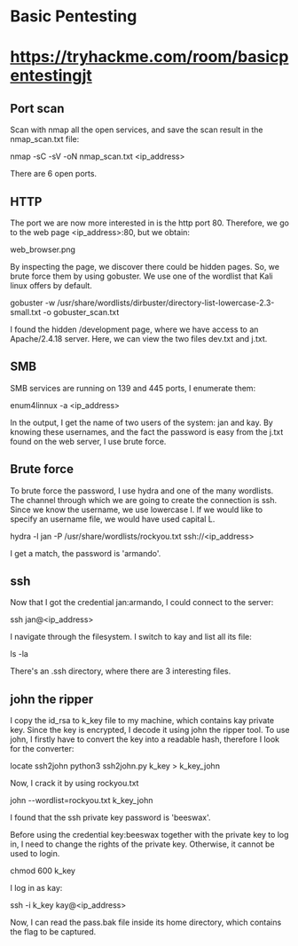 # Basic Pentesting
# https://tryhackme.com/room/basicpentestingjt

## Port scan
Scan with nmap all the open services, and save the scan result in the nmap_scan.txt file:

nmap -sC -sV -oN nmap_scan.txt <ip_address>

There are 6 open ports.

## HTTP
The port we are now more interested in is the http port 80. Therefore, we go to the web page <ip_address>:80, but we obtain:

web_browser.png

By inspecting the page, we discover there could be hidden pages. So, we brute force them by using gobuster. We use one of the wordlist that Kali linux offers by default.

gobuster -w /usr/share/wordlists/dirbuster/directory-list-lowercase-2.3-small.txt -o gobuster_scan.txt

I found the hidden /development page, where we have access to an Apache/2.4.18 server. Here, we can view the two files dev.txt and j.txt.

## SMB
SMB services are running on 139 and 445 ports, I enumerate them:

enum4linnux -a <ip_address>

In the output, I get the name of two users of the system: jan and kay. By knowing these usernames, and the fact the password is easy from the j.txt found on the web server, I use brute force.

## Brute force
To brute force the password, I use hydra and one of the many wordlists. The channel through which we are going to create the connection is ssh.
Since we know the username, we use lowercase l. If we would like to specify an username file, we would have used capital L.

hydra -l jan -P /usr/share/wordlists/rockyou.txt ssh://<ip_address>

I get a match, the password is 'armando'.

## ssh
Now that I got the credential jan:armando, I could connect to the server:

ssh jan@<ip_address>

I navigate through the filesystem. I switch to kay and list all its file:

ls -la

There's an .ssh directory, where there are 3 interesting files.

## john the ripper
I copy the id_rsa to k_key file to my machine, which contains kay private key. Since the key is encrypted, I decode it using john the ripper tool. To use john, I firstly have to convert the key into a readable hash, therefore I look for the converter:

locate ssh2john
python3 ssh2john.py k_key > k_key_john

Now, I crack it by using rockyou.txt

john --wordlist=rockyou.txt k_key_john

I found that the ssh private key password is 'beeswax'.

Before using the credential key:beeswax together with the private key to log in, I need to change the rights of the private key. Otherwise, it cannot be used to login.

chmod 600 k_key

I log in as kay:

ssh -i k_key kay@<ip_address>

Now, I can read the pass.bak file inside its home directory, which contains the flag to be captured.